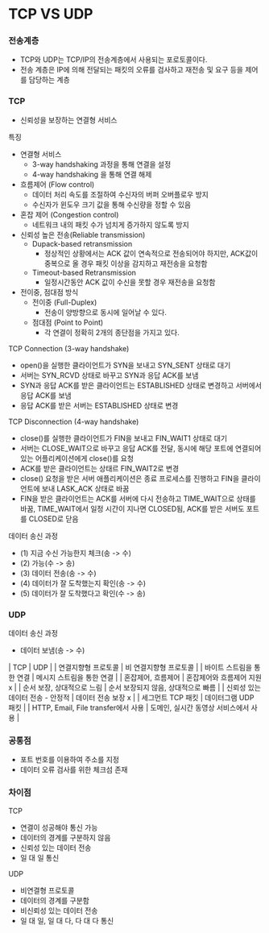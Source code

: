# TCP VS UDP

### 전송계층
 - TCP와 UDP는 TCP/IP의 전송계층에서 사용되는 포로토콜이다.
 - 전송 계층은 IP에 의해 전달되는 패킷의 오류를 검사하고 재전송 및 요구 등을 제어를 담당하는 계층

### TCP
 - 신뢰성을 보장하는 연결형 서비스

특징
 - 연결형 서비스
   - 3-way handshaking 과정을 통해 연결을 설정
   - 4-way handshaking 을 통해 연결 해제
 - 흐름제어 (Flow control)
   - 데이터 처리 속도를 조절하여 수신자의 버퍼 오버플로우 방지
   - 수신자가 윈도우 크기 값을 통해 수신량을 정할 수 있음
 - 혼잡 제어 (Congestion control)
   - 네트워크 내의 패킷 수가 넘치게 증가하지 않도록 방지
 - 신뢰성 높은 전송(Reliable transmission)
   - Dupack-based retransmission
     - 정상적인 상황에서는 ACK 값이 연속적으로 전송되어야 하지만, ACK값이 중복으로 올 경우 패킷 이상을 감지하고 재전송을 요청함
   - Timeout-based Retransmission
     - 일정시간동안 ACK 값이 수신을 못할 경우 재전송을 요청함
 - 전이중, 점대점 방식
   - 전이중 (Full-Duplex)
     - 전송이 양방향으로 동시에 일어날 수 있다.
   - 점대점 (Point to Point)
     - 각 연결이 정확히 2개의 종단점을 가지고 있다.

TCP Connection (3-way handshake)
 - open()을 실행한 클라이언트가 SYN을 보내고 SYN_SENT 상태로 대기
 - 서버는 SYN_RCVD 상태로 바꾸고 SYN과 응답 ACK를 보냄
 - SYN과 응답 ACK를 받은 클라이언트는 ESTABLISHED 상태로 변경하고 서버에서 응답 ACK를 보냄
 - 응답 ACK를 받은 서버는 ESTABLISHED 상태로 변경

TCP Disconnection (4-way handshake)
 - close()를 실행한 클라이언트가 FIN을 보내고 FIN_WAIT1 상태로 대기
 - 서버는 CLOSE_WAIT으로 바꾸고 응답 ACK를 전달, 동시에 해당 포트에 연결되어 있는 어플리케이션에게 close()를 요청
 - ACK를 받은 클라이언트는 상태르 FIN_WAIT2로 변경
 - close() 요청을 받은 서버 애플리케이션은 종료 프로세스를 진행하고 FIN을 클라이언트에 보내 LASK_ACK 상태로 바꿈
 - FIN을 받은 클라이언트는 ACK를 서버에 다시 전송하고 TIME_WAIT으로 상태를 바꿈, TIME_WAIT에서 일정 시간이 지나면 CLOSED됨, ACK를 받은 서버도 포트를 CLOSED로 닫음

데이터 송신 과정
 - (1) 지금 수신 가능한지 체크(송 -> 수)
 - (2) 가능(수 -> 송)
 - (3) 데이터 전송(송 -> 수)
 - (4) 데이터가 잘 도착했는지 확인(송 -> 수)
 - (5) 데이터가 잘 도착했다고 확인(수 -> 송)

### UDP
데이터 송신 과정
 - 데이터 보냄(송 -> 수)

| TCP | UDP |
| 연결지향형 프로토콜 | 비 연결지향형 프로토콜 |
| 바이트 스트림을 통한 연결 | 메시지 스트림을 통한 연결 |
| 혼잡제어, 흐름제어 | 혼잡제어와 흐름제어 지원 x |
| 순서 보장, 상대적으로 느림 | 순서 보장되지 않음, 상대적으로 빠름 |
| 신뢰성 있는 데이터 전송 - 안정적 | 데이터 전송 보장 x |
| 세그먼트 TCP 패킷 | 데이터그램 UDP 패킷 |
| HTTP, Email, File transfer에서 사용 | 도메인, 실시간 동영상 서비스에서 사용 |

### 공통점
 - 포트 번호를 이용하여 주소를 지정
 - 데이터 오류 검사를 위한 체크섬 존재

### 차이점
TCP
 - 연결이 성공해야 통신 가능
 - 데이터의 경계를 구분하지 않음
 - 신뢰성 있는 데이터 전송
 - 일 대 일 통신

UDP
 - 비연결형 프로토콜
 - 데이터의 경계를 구분함
 - 비신뢰성 있는 데이터 전송
 - 일 대 일, 일 대 다, 다 대 다 통신
